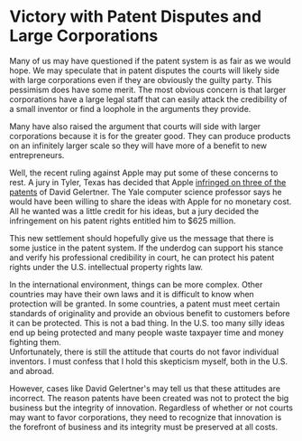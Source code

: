 # Victory with Patent Disputes and Large Corporations

Many of us may have questioned if the patent system is as fair as we would hope. We may speculate that in patent disputes the courts will likely side with large corporations even if they are obviously the guilty party. This pessimism does have some merit. The most obvious concern is that larger corporations have a large legal staff that can easily attack the credibility of a small inventor or find a loophole in the arguments they provide.

Many have also raised the argument that courts will side with larger corporations because it is for the greater good. They can produce products on an infinitely larger scale so they will have more of a benefit to new entrepreneurs.

Well, the recent ruling against Apple may put some of these concerns to rest. A jury in Tyler, Texas has decided that Apple <a href="http://business.financialpost.com/2010/10/05/fp-tech-desk-apple-inc-loses-us625-million-patent-lawsuit/">infringed on three of the patents</a> of David Gelertner. The Yale computer science professor says he would have been willing to share the ideas with Apple for no monetary cost. All he wanted was a little credit for his ideas, but a jury decided the infringement on his patent rights entitled him to $625 million.

This new settlement should hopefully give us the message that there is some justice in the patent system. If the underdog can support his stance and verify his professional credibility in court, he can protect his patent rights under the U.S. intellectual property rights law.

In the international environment, things can be more complex. Other countries may have their own laws and it is difficult to know when protection will be granted. In some countries, a patent must meet certain standards of originality and provide an obvious benefit to customers before it can be protected. This is not a bad thing. In the U.S. too many silly ideas end up being protected and many people waste taxpayer time and money fighting them.<br />
Unfortunately, there is still the attitude that courts do not favor individual inventors. I must confess that I hold this skepticism myself, both in the U.S. and abroad.

However, cases like David Gelertner's may tell us that these attitudes are incorrect. The reason patents have been created was not to protect the big business but the integrity of innovation. Regardless of whether or not courts may want to favor corporations, they need to recognize that innovation is the forefront of business and its integrity must be preserved at all costs.

